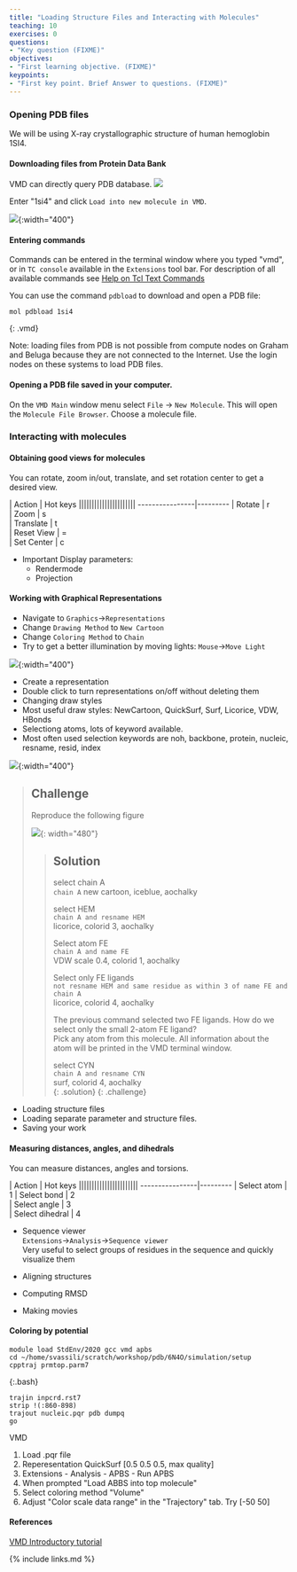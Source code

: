 ```yaml
---
title: "Loading Structure Files and Interacting with Molecules"
teaching: 10
exercises: 0
questions:
- "Key question (FIXME)"
objectives:
- "First learning objective. (FIXME)"
keypoints:
- "First key point. Brief Answer to questions. (FIXME)"
---
```


### Opening PDB files
We will be using X-ray crystallographic structure of human hemoglobin 1SI4.

####  Downloading files from Protein Data Bank
VMD can directly query PDB database.
![](../fig/pdb_tool.png)

Enter "1si4" and click `Load into new molecule in VMD`.  

![](../fig/hemoglobin-1.png){:width="400"}

#### Entering commands
Commands can be entered in the terminal window where you typed "vmd", or in `TC console` available in the `Extensions` tool bar. For description of all available commands see [Help on Tcl Text Commands](https://www.ks.uiuc.edu/Research/vmd/vmd-1.9.4/ug/node121.html)

You can use the command `pdbload` to download and open a PDB file:
~~~
mol pdbload 1si4
~~~
{: .vmd}


Note: loading files from PDB is not possible from compute nodes on Graham and Beluga because they are not connected to the Internet. Use the login nodes on these systems to load PDB files.

#### Opening a PDB file saved in your computer.
On the `VMD Main` window menu select `File` -> `New Molecule`. This will open the `Molecule File Browser`. Choose a molecule file.

### Interacting with molecules
#### Obtaining good views for molecules
You can rotate, zoom in/out, translate, and set rotation center to get a desired view.

| Action        | Hot keys   ||||||||||||||||||||||
----------------|---------
| Rotate        |     r      
| Zoom          |     s                  
| Translate     |     t      
| Reset View    |     =      
| Set Center    |     c

- Important Display parameters:
   - Rendermode
   - Projection

#### Working with Graphical Representations  
- Navigate to `Graphics`->`Representations`  
- Change `Drawing Method` to `New Cartoon`   
- Change `Coloring Method` to `Chain`  
- Try to get a better illumination by moving lights: `Mouse`->`Move Light`

![](../fig/hemoglobin-2.png){:width="400"}

- Create a representation
- Double click to turn representations on/off without deleting them
- Changing draw styles 
- Most useful draw styles: NewCartoon, QuickSurf, Surf, Licorice, VDW, HBonds
- Selectiong atoms, lots of keyword available. 
- Most often used selection keywords are noh, backbone, protein, nucleic, resname, resid, index

![](../fig/hemoglobin-3.png){:width="400"}

>## Challenge
>Reproduce the following figure
>
>![](../fig/hemoglobin.png){: width="480"}
>>## Solution
>>select chain A  
>>`chain A` 
>>new cartoon, iceblue, aochalky  
>>
>>select HEM  
>>`chain A and resname HEM`  
>>licorice, colorid 3, aochalky  
>>
>>Select atom FE  
>>`chain A and name FE`  
>>VDW scale 0.4, colorid 1, aochalky  
>>
>>Select only FE ligands   
>>`not resname HEM and same residue as within 3 of name FE and chain A`  
>>licorice, colorid 4, aochalky  
>>
>>The previous command selected two FE ligands. How do we select only the small 2-atom FE ligand?  
>>Pick any atom from this molecule. All information about the atom will be printed in the VMD terminal window.
>>
>>select CYN    
>>`chain A and resname CYN`  
>>surf, colorid 4, aochalky  
>{: .solution}
{: .challenge}

- Loading structure files
- Loading separate parameter and structure files.
- Saving your work

#### Measuring distances, angles, and dihedrals
You can measure distances, angles and torsions.

| Action        | Hot keys   |||||||||||||||||||||||
----------------|---------
| Select atom      |     1
| Select bond      |     2  
| Select angle     |     3  
| Select dihedral  |     4  


- Sequence viewer   
`Extensions`->`Analysis`->`Sequence viewer`   
Very useful to select groups of residues in the sequence and quickly visualize them

- Aligning structures
- Computing RMSD
- Making movies


#### Coloring by potential

~~~
module load StdEnv/2020 gcc vmd apbs
cd ~/home/svassili/scratch/workshop/pdb/6N4O/simulation/setup
cpptraj prmtop.parm7
~~~
{:.bash}

~~~
trajin inpcrd.rst7
strip !(:860-898)
trajout nucleic.pqr pdb dumpq
go
~~~

VMD
1. Load .pqr file
2. Reperesentation QuickSurf [0.5 0.5 0.5, max quality]
3. Extensions - Analysis - APBS - Run APBS
4. When prompted "Load ABBS into top molecule"
5. Select coloring method "Volume"
6. Adjust "Color scale data range" in the "Trajectory" tab. Try [-50 50]


#### References
[VMD Introductory tutorial](https://doi.org/10.1002/0471250953.bi0507s24)



{% include links.md %}
